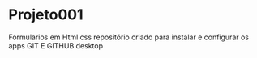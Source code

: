 # Projeto001
Formularios em Html css
repositório criado para instalar e configurar os apps GIT E GITHUB desktop

